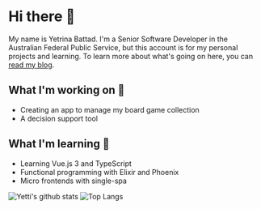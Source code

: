# Hi there 👋

My name is Yetrina Battad. I'm a Senior Software Developer in the Australian Federal Public Service, but this account is for my personal projects and learning. To learn more about what's going on here, you can [read my blog](http://yetti.io).

## What I'm working on 🔭
* Creating an app to manage my board game collection
* A decision support tool

## What I'm learning 🌱
* Learning Vue.js 3 and TypeScript
* Functional programming with Elixir and Phoenix
* Micro frontends with single-spa

![Yetti's github stats](https://github-readme-stats.vercel.app/api?username=yetti&count_private=true&show_icons=true&theme=buefy)
![Top Langs](https://github-readme-stats.vercel.app/api/top-langs/?username=yetti)

<!--
**yetti/yetti** is a ✨ _special_ ✨ repository because its `README.md` (this file) appears on your GitHub profile.

Here are some ideas to get you started:

- 🔭 I’m currently working on ...
- 🌱 I’m currently learning ...
- 👯 I’m looking to collaborate on ...
- 🤔 I’m looking for help with ...
- 💬 Ask me about ...
- 📫 How to reach me: ...
- 😄 Pronouns: ...
- ⚡ Fun fact: ...
-->
